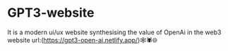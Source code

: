 # GPT3-website
It is a modern ui/ux website synthesising the value of OpenAi in the web3
website url:(https://gpt3-open-ai.netlify.app/)🕸️🕷️🌐
